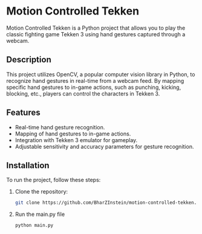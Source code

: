 # Motion Controlled Tekken

Motion Controlled Tekken is a Python project that allows you to play the classic fighting game Tekken 3 using hand gestures captured through a webcam.

## Description

This project utilizes OpenCV, a popular computer vision library in Python, to recognize hand gestures in real-time from a webcam feed. By mapping specific hand gestures to in-game actions, such as punching, kicking, blocking, etc., players can control the characters in Tekken 3.

## Features

- Real-time hand gesture recognition.
- Mapping of hand gestures to in-game actions.
- Integration with Tekken 3 emulator for gameplay.
- Adjustable sensitivity and accuracy parameters for gesture recognition.

## Installation

To run the project, follow these steps:

1. Clone the repository:

   ```bash
   git clone https://github.com/BharZInstein/motion-controlled-tekken.git

2. Run the main.py file
   ```bash
   python main.py
